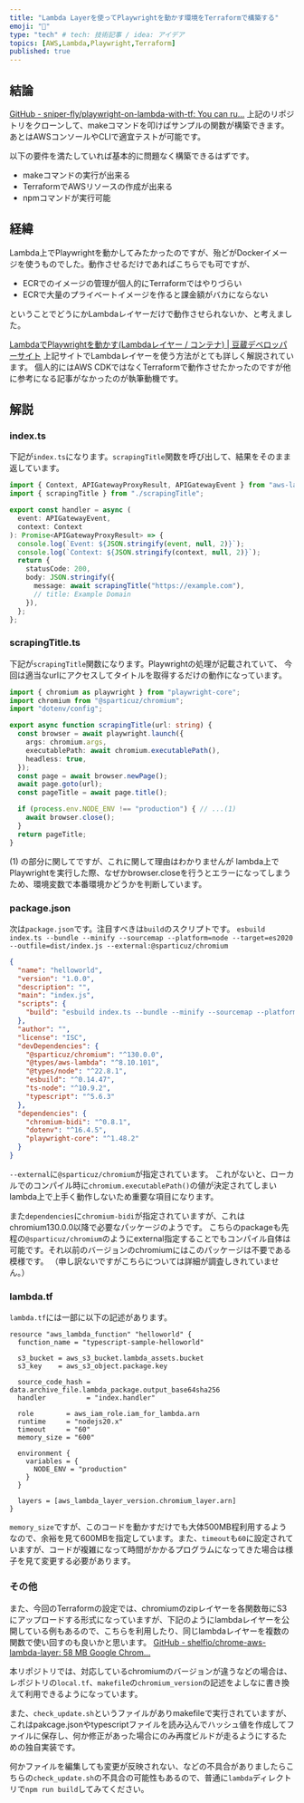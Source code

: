 ```yaml
---
title: "Lambda Layerを使ってPlaywrightを動かす環境をTerraformで構築する"
emoji: "🐙"
type: "tech" # tech: 技術記事 / idea: アイデア
topics: [AWS,Lambda,Playwright,Terraform]
published: true
---
```

## 結論
[GitHub - sniper-fly/playwright-on-lambda-with-tf: You can ru...](https://github.com/sniper-fly/playwright-on-lambda-with-tf)
上記のリポジトリをクローンして、makeコマンドを叩けばサンプルの関数が構築できます。
あとはAWSコンソールやCLIで適宜テストが可能です。

以下の要件を満たしていれば基本的に問題なく構築できるはずです。
- makeコマンドの実行が出来る
- TerraformでAWSリソースの作成が出来る
- npmコマンドが実行可能

## 経緯
Lambda上でPlaywrightを動かしてみたかったのですが、殆どがDockerイメージを使うものでした。動作させるだけであればこちらでも可ですが、
- ECRでのイメージの管理が個人的にTerraformではやりづらい
- ECRで大量のプライベートイメージを作ると課金額がバカにならない

ということでどうにかLambdaレイヤーだけで動作させられないか、と考えました。

[LambdaでPlaywrightを動かす(Lambdaレイヤー / コンテナ) | 豆蔵デベロッパーサイト](https://developer.mamezou-tech.com/blogs/2024/07/19/lambda-playwright-container-tips/)
上記サイトでLambdaレイヤーを使う方法がとても詳しく解説されています。
個人的にはAWS CDKではなくTerraformで動作させたかったのですが他に参考になる記事がなかったのが執筆動機です。

## 解説

### index.ts
下記が`index.ts`になります。`scrapingTitle`関数を呼び出して、結果をそのまま返しています。
```ts
import { Context, APIGatewayProxyResult, APIGatewayEvent } from "aws-lambda";
import { scrapingTitle } from "./scrapingTitle";

export const handler = async (
  event: APIGatewayEvent,
  context: Context
): Promise<APIGatewayProxyResult> => {
  console.log(`Event: ${JSON.stringify(event, null, 2)}`);
  console.log(`Context: ${JSON.stringify(context, null, 2)}`);
  return {
    statusCode: 200,
    body: JSON.stringify({
      message: await scrapingTitle("https://example.com"),
      // title: Example Domain
    }),
  };
};
```

### scrapingTitle.ts
下記が`scrapingTitle`関数になります。Playwrightの処理が記載されていて、
今回は適当なurlにアクセスしてタイトルを取得するだけの動作になっています。
```ts
import { chromium as playwright } from "playwright-core";
import chromium from "@sparticuz/chromium";
import "dotenv/config";

export async function scrapingTitle(url: string) {
  const browser = await playwright.launch({
    args: chromium.args,
    executablePath: await chromium.executablePath(),
    headless: true,
  });
  const page = await browser.newPage();
  await page.goto(url);
  const pageTitle = await page.title();

  if (process.env.NODE_ENV !== "production") { // ...(1)
    await browser.close();
  }
  return pageTitle;
}
```
(1) の部分に関してですが、これに関して理由はわかりませんが
lambda上でPlaywrightを実行した際、なぜかbrowser.closeを行うとエラーになってしまうため、環境変数で本番環境かどうかを判断しています。

### package.json
次は`package.json`です。注目すべきは`build`のスクリプトです。
`esbuild index.ts --bundle --minify --sourcemap --platform=node --target=es2020 --outfile=dist/index.js --external:@sparticuz/chromium`
```json
{
  "name": "helloworld",
  "version": "1.0.0",
  "description": "",
  "main": "index.js",
  "scripts": {
    "build": "esbuild index.ts --bundle --minify --sourcemap --platform=node --target=es2020 --outfile=dist/index.js --external:@sparticuz/chromium"
  },
  "author": "",
  "license": "ISC",
  "devDependencies": {
    "@sparticuz/chromium": "^130.0.0",
    "@types/aws-lambda": "^8.10.101",
    "@types/node": "^22.8.1",
    "esbuild": "^0.14.47",
    "ts-node": "^10.9.2",
    "typescript": "^5.6.3"
  },
  "dependencies": {
	"chromium-bidi": "^0.8.1",
    "dotenv": "^16.4.5",
    "playwright-core": "^1.48.2"
  }
}
```
`--external`に`@sparticuz/chromium`が指定されています。
これがないと、ローカルでのコンパイル時に`chromium.executablePath()`の値が決定されてしまいlambda上で上手く動作しないため重要な項目になります。

また`dependencies`に`chromium-bidi`が指定されていますが、これはchromium130.0.0以降で必要なパッケージのようです。
こちらのpackageも先程の`@sparticuz/chromium`のようにexternal指定することでもコンパイル自体は可能です。それ以前のバージョンのchromiumにはこのパッケージは不要である模様です。
（申し訳ないですがこちらについては詳細が調査しきれていません。）

### lambda.tf
`lambda.tf`には一部に以下の記述があります。
```hcl
resource "aws_lambda_function" "helloworld" {
  function_name = "typescript-sample-helloworld"

  s3_bucket = aws_s3_bucket.lambda_assets.bucket
  s3_key    = aws_s3_object.package.key

  source_code_hash = data.archive_file.lambda_package.output_base64sha256
  handler          = "index.handler"

  role        = aws_iam_role.iam_for_lambda.arn
  runtime     = "nodejs20.x"
  timeout     = "60"
  memory_size = "600"

  environment {
    variables = {
      NODE_ENV = "production"
    }
  }

  layers = [aws_lambda_layer_version.chromium_layer.arn]
}
```
`memory_size`ですが、このコードを動かすだけでも大体500MB程利用するようなので、余裕を見て600MBを指定しています。また、`timeout`も`60`に設定されていますが、コードが複雑になって時間がかかるプログラムになってきた場合は様子を見て変更する必要があります。

### その他
また、今回のTerraformの設定では、chromiumのzipレイヤーを各関数毎にS3にアップロードする形式になっていますが、下記のようにlambdaレイヤーを公開している例もあるので、こちらを利用したり、同じlambdaレイヤーを複数の関数で使い回すのも良いかと思います。
[GitHub - shelfio/chrome-aws-lambda-layer: 58 MB Google Chrom...](https://github.com/shelfio/chrome-aws-lambda-layer)

本リポジトリでは、対応しているchromiumのバージョンが違うなどの場合は、レポジトリの`local.tf`、`makefile`の`chromium_version`の記述をよしなに書き換えて利用できるようになっています。

また、`check_update.sh`というファイルがありmakefileで実行されていますが、
これはpakcage.jsonやtypescriptファイルを読み込んでハッシュ値を作成してファイルに保存し、何か修正があった場合にのみ再度ビルドが走るようにするための独自実装です。

何かファイルを編集しても変更が反映されない、などの不具合がありましたらこちらの`check_update.sh`の不具合の可能性もあるので、普通に`lambda`ディレクトリで`npm run build`してみてください。
